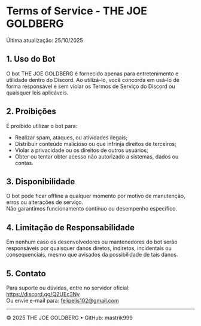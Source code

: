 # Terms of Service - THE JOE GOLDBERG

Última atualização: 25/10/2025

## 1. Uso do Bot  
O bot THE JOE GOLDBERG é fornecido apenas para entretenimento e utilidade dentro do Discord. Ao utilizá-lo, você concorda em usá-lo de forma responsável e sem violar os Termos de Serviço do Discord ou quaisquer leis aplicáveis.

## 2. Proibições  
É proibido utilizar o bot para:  
- Realizar spam, ataques, ou atividades ilegais;  
- Distribuir conteúdo malicioso ou que infrinja direitos de terceiros;  
- Violar a privacidade ou os direitos de outros usuários;  
- Obter ou tentar obter acesso não autorizado a sistemas, dados ou contas.

## 3. Disponibilidade  
O bot pode ficar offline a qualquer momento por motivo de manutenção, erros ou alterações de serviço.  
Não garantimos funcionamento contínuo ou desempenho específico.

## 4. Limitação de Responsabilidade  
Em nenhum caso os desenvolvedores ou mantenedores do bot serão responsáveis por quaisquer danos diretos, indiretos, incidentais ou consequenciais, mesmo que avisados da possibilidade de tais danos.

## 5. Contato  
Para suporte ou dúvidas, entre no servidor oficial: https://discord.gg/Q2UEc3Ny  
Ou envie e-mail para: felipelis102@gmail.com

---

© 2025 THE JOE GOLDBERG • GitHub: mastrik999  
